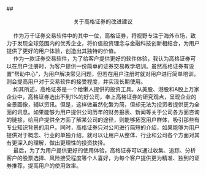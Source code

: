 
##<center>关于高格证券的改进建议</center></br>
&emsp; 作为万千证券交易软件中的其中一位，高格证券，将视野专注于海外市场，致力于发现全球范围内的优秀企业，将价值投资理念与金融科技创新相结合，为用户提供了更好的用户体验，创造出其独特的价值。</br>
&emsp; 作为一款证券交易软件，为了给客户提供更好的软件体验，我认为高格证券可以在用户注册时，为客户提供一份简单的证券交易教学培训。虽然高格证券有设置“帮助中心”，为用户解决常见问题，但若在用户注册时就对用户进行简单培训，则会提高用户对于交易软件的接受程度，并实现长期使用。</br>
&emsp; 如其所述，高格证券是一个给懒人提供的投资工具。从美股、港股和A股上万家企业中，高格证券选出不到1%的好公司，奉上高格证券的研究观点，呈现企业的全景画像，辅以资讯。但是，这样做虽然化繁为简，但却无法为投资者提供更为全面的讯息。如果能够为用户提供公司历年的财务报表、新闻等关于公司各方面咨询的链接，给用户提供全方面了解某公司的途径，则能够拓宽用户群体，吸引那些有专业知识背景的用户。同时，高格证券只对公司进行简短的介绍，如果能够为用户提供对于概念、行业的单独介绍，就可以让用户从整体、行业和公司各个方面对其有更深入的理解，做出更理性的投资抉择。</br>
&emsp; 最后，为了为用户提供更好的使用体验，高格证券可以通过收集、追踪、分析客户的股票选择、风险接受程度等个人喜好，为每个客户提供更为精准、独到的证券推荐，提高用户的使用效率。</br>
